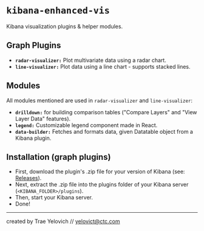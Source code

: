 # `kibana-enhanced-vis`

Kibana visualization plugins & helper modules.

## Graph Plugins

- **`radar-visualizer:`** Plot multivariate data using a radar chart.
- **`line-visualizer:`** Plot data using a line chart - supports stacked lines.

## Modules

All modules mentioned are used in `radar-visualizer` and `line-visualizer`:

- **`drilldown:`** for building comparison tables ("Compare Layers" and "View Layer Data" features).
- **`legend:`** Customizable legend component made in React.
- **`data-builder:`** Fetches and formats data, given Datatable object from a Kibana plugin.

## Installation (graph plugins)

- First, download the plugin's .zip file for your version of Kibana (see: [Releases](https://github.com/traeok/kibana-enhanced-vis/releases)).
- Next, extract the .zip file into the plugins folder of your Kibana server (`<KIBANA_FOLDER>/plugins`).
- Then, start your Kibana server.
- Done!

---

created by Trae Yelovich // <yelovict@ctc.com>
